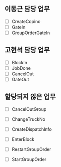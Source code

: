 
## 이동근 담당 업무

- [ ] CreateCopino
- [ ] GateIn
- [ ] GroupOrderGateIn

## 고현석 담당 업무

- [ ] BlockIn
- [ ] JobDone
- [ ] CancelOut
- [ ] GateOut

## 할당되지 않은 업무

- [ ] CancelOutGroup
- [ ] ChangeTruckNo
- [ ] CreateDispatchInfo
- [ ] EnterBlock
- [ ] RestartGroupOrder
- [ ] StartGroupOrder

